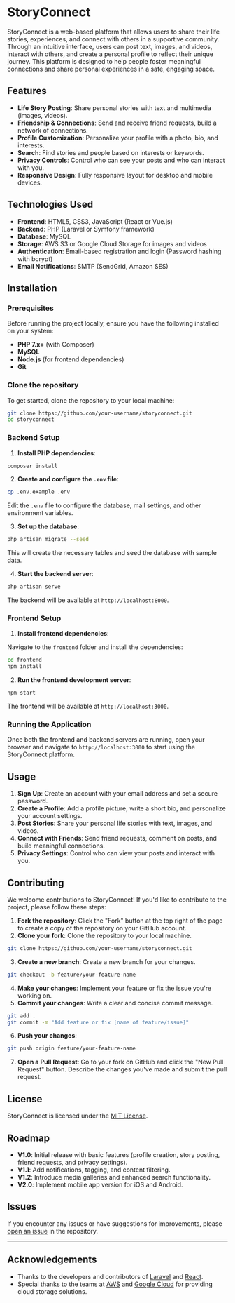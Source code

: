 # StoryConnect

StoryConnect is a web-based platform that allows users to share their life stories, experiences, and connect with others in a supportive community. Through an intuitive interface, users can post text, images, and videos, interact with others, and create a personal profile to reflect their unique journey. This platform is designed to help people foster meaningful connections and share personal experiences in a safe, engaging space.

## Features
- **Life Story Posting**: Share personal stories with text and multimedia (images, videos).
- **Friendship & Connections**: Send and receive friend requests, build a network of connections.
- **Profile Customization**: Personalize your profile with a photo, bio, and interests.
- **Search**: Find stories and people based on interests or keywords.
- **Privacy Controls**: Control who can see your posts and who can interact with you.
- **Responsive Design**: Fully responsive layout for desktop and mobile devices.

## Technologies Used
- **Frontend**: HTML5, CSS3, JavaScript (React or Vue.js)
- **Backend**: PHP (Laravel or Symfony framework)
- **Database**: MySQL
- **Storage**: AWS S3 or Google Cloud Storage for images and videos
- **Authentication**: Email-based registration and login (Password hashing with bcrypt)
- **Email Notifications**: SMTP (SendGrid, Amazon SES)

## Installation

### Prerequisites
Before running the project locally, ensure you have the following installed on your system:

- **PHP 7.x+** (with Composer)
- **MySQL**
- **Node.js** (for frontend dependencies)
- **Git**

### Clone the repository
To get started, clone the repository to your local machine:

```bash
git clone https://github.com/your-username/storyconnect.git
cd storyconnect
```

### Backend Setup
1. **Install PHP dependencies**:

```bash
composer install
```

2. **Create and configure the `.env` file**:

```bash
cp .env.example .env
```

Edit the `.env` file to configure the database, mail settings, and other environment variables.

3. **Set up the database**:

```bash
php artisan migrate --seed
```

This will create the necessary tables and seed the database with sample data.

4. **Start the backend server**:

```bash
php artisan serve
```

The backend will be available at `http://localhost:8000`.

### Frontend Setup
1. **Install frontend dependencies**:

Navigate to the `frontend` folder and install the dependencies:

```bash
cd frontend
npm install
```

2. **Run the frontend development server**:

```bash
npm start
```

The frontend will be available at `http://localhost:3000`.

### Running the Application
Once both the frontend and backend servers are running, open your browser and navigate to `http://localhost:3000` to start using the StoryConnect platform.

## Usage

1. **Sign Up**: Create an account with your email address and set a secure password.
2. **Create a Profile**: Add a profile picture, write a short bio, and personalize your account settings.
3. **Post Stories**: Share your personal life stories with text, images, and videos.
4. **Connect with Friends**: Send friend requests, comment on posts, and build meaningful connections.
5. **Privacy Settings**: Control who can view your posts and interact with you.

## Contributing

We welcome contributions to StoryConnect! If you'd like to contribute to the project, please follow these steps:

1. **Fork the repository**: Click the "Fork" button at the top right of the page to create a copy of the repository on your GitHub account.
2. **Clone your fork**: Clone the repository to your local machine.

```bash
git clone https://github.com/your-username/storyconnect.git
```

3. **Create a new branch**: Create a new branch for your changes.

```bash
git checkout -b feature/your-feature-name
```

4. **Make your changes**: Implement your feature or fix the issue you're working on.
5. **Commit your changes**: Write a clear and concise commit message.

```bash
git add .
git commit -m "Add feature or fix [name of feature/issue]"
```

6. **Push your changes**:

```bash
git push origin feature/your-feature-name
```

7. **Open a Pull Request**: Go to your fork on GitHub and click the "New Pull Request" button. Describe the changes you've made and submit the pull request.

## License

StoryConnect is licensed under the [MIT License](LICENSE).

## Roadmap
- **V1.0**: Initial release with basic features (profile creation, story posting, friend requests, and privacy settings).
- **V1.1**: Add notifications, tagging, and content filtering.
- **V1.2**: Introduce media galleries and enhanced search functionality.
- **V2.0**: Implement mobile app version for iOS and Android.

## Issues

If you encounter any issues or have suggestions for improvements, please [open an issue](https://github.com/your-username/storyconnect/issues) in the repository.

---

## Acknowledgements

- Thanks to the developers and contributors of [Laravel](https://laravel.com/) and [React](https://reactjs.org/).
- Special thanks to the teams at [AWS](https://aws.amazon.com/) and [Google Cloud](https://cloud.google.com/) for providing cloud storage solutions.
